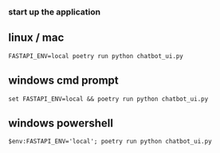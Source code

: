 ### start up the application
## linux / mac
```
FASTAPI_ENV=local poetry run python chatbot_ui.py
```

## windows cmd prompt
```
set FASTAPI_ENV=local && poetry run python chatbot_ui.py
```

## windows powershell
```
$env:FASTAPI_ENV='local'; poetry run python chatbot_ui.py
```